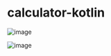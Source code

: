 # calculator-kotlin

![image](https://github.com/0xReadMe/calculator-kotlin/assets/87978490/b5a6eb5b-5afa-4679-b805-6bd7ab898007)

![image](https://github.com/0xReadMe/calculator-kotlin/assets/87978490/af717844-5cc2-45d9-ba14-abee85aae261)
